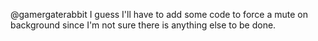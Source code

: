 @gamergaterabbit I guess I'll have to add some code to force a mute on background since I'm not sure there is anything else to be done.